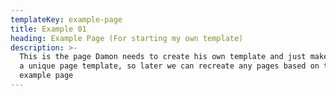 ```yaml
---
templateKey: example-page
title: Example 01
heading: Example Page (For starting my own template)
description: >-
  This is the page Damon needs to create his own template and just make it like
  a unique page template, so later we can recreate any pages based on this
  example page
---
```


